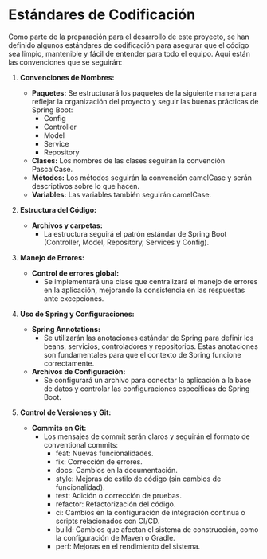 # Estándares de Codificación

Como parte de la preparación para el desarrollo de este proyecto, se han definido algunos estándares de codificación para asegurar que el código sea limpio, mantenible y fácil de entender para todo el equipo. Aquí están las convenciones que se seguirán:

1. **Convenciones de Nombres:**
   - **Paquetes:** Se estructurará los paquetes de la siguiente manera para reflejar la organización del proyecto y seguir las buenas prácticas de Spring Boot:
     - Config
     - Controller
     - Model
     - Service
     - Repository
   - **Clases:** Los nombres de las clases seguirán la convención PascalCase.
   - **Métodos:** Los métodos seguirán la convención camelCase y serán descriptivos sobre lo que hacen.
   - **Variables:** Las variables también seguirán camelCase.

2. **Estructura del Código:**
   - **Archivos y carpetas:**
     - La estructura seguirá el patrón estándar de Spring Boot (Controller, Model, Repository, Services y Config).

3. **Manejo de Errores:**
   - **Control de errores global:**
     - Se implementará una clase que centralizará el manejo de errores en la aplicación, mejorando la consistencia en las respuestas ante excepciones.

4. **Uso de Spring y Configuraciones:**
   - **Spring Annotations:**
     - Se utilizarán las anotaciones estándar de Spring para definir los beans, servicios, controladores y repositorios. Estas anotaciones son fundamentales para que el contexto de Spring funcione correctamente.
   - **Archivos de Configuración:**
     - Se configurará un archivo para conectar la aplicación a la base de datos y controlar las configuraciones específicas de Spring Boot.

5. **Control de Versiones y Git:**
   - **Commits en Git:**
     - Los mensajes de commit serán claros y seguirán el formato de conventional commits:
       - feat: Nuevas funcionalidades.
       - fix: Corrección de errores.
       - docs: Cambios en la documentación.
       - style: Mejoras de estilo de código (sin cambios de funcionalidad).
       - test: Adición o corrección de pruebas.
       - refactor: Refactorización del código.
       - ci: Cambios en la configuración de integración continua o scripts relacionados con CI/CD.
       - build: Cambios que afectan el sistema de construcción, como la configuración de Maven o Gradle.
       - perf: Mejoras en el rendimiento del sistema.
